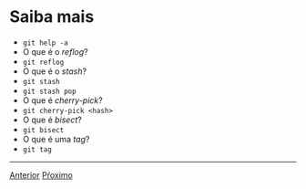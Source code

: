 # Saiba mais

- `git help -a`
- O que é o *reflog*?
- `git reflog`
- O que é o *stash*?
- `git stash`
- `git stash pop`
- O que é *cherry-pick*?
- `git cherry-pick <hash>`
- O que é *bisect*?
- `git bisect`
- O que é uma *tag*?
- `git tag`

---

[Anterior](local-remote.md)
[Pŕoximo](fluxos.md)
